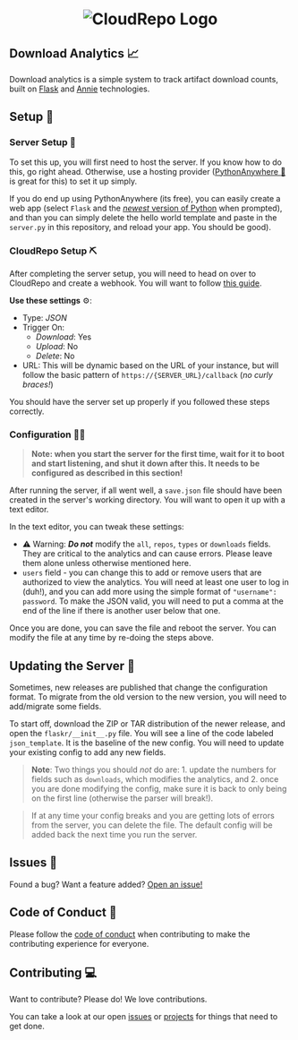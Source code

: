 <h1 align="center">
  <img src="https://cloudrepo.io/assets/img/logo/square/CloudRepo-Square-Brand-Blue.png" alt="CloudRepo Logo">
</h1>

## Download Analytics :chart_with_upwards_trend:

Download analytics is a simple system to track artifact download counts, built on [Flask](https://palletsprojects.com/p/flask/) and [Annie](https://github.com/annieapp/annie) technologies.

## Setup :wrench:

### Server Setup :hammer:

To set this up, you will first need to host the server. If you know how to do this, go right ahead.  Otherwise, use a hosting provider ([PythonAnywhere :link:](https://pythonanywhere.com) is great for this) to set it up simply.

If you do end up using PythonAnywhere (its free), you can easily create a web app (select `Flask` and the [*newest* version of Python](https://www.python.org/downloads/) when prompted), and than you can simply delete the hello world template and paste in the `server.py` in this repository, and reload your app. You should be good).

### CloudRepo Setup :pick:

After completing the server setup, you will need to head on over to CloudRepo and create a webhook.  You will want to follow [this guide](https://www.cloudrepo.io/docs/webhooks.html#creating-a-cloudrepo-webhook).

**Use these settings** :gear::

* Type: *JSON*
* Trigger On:
  * *Download*: Yes
  * *Upload*: No
  * *Delete*: No
* URL: This will be dynamic based on the URL of your instance, but will follow the basic pattern of `https://{SERVER_URL}/callback` (*no curly braces!*)

You should have the server set up properly if you followed these steps correctly.

### Configuration :woman_mechanic:

> **Note: when you start the server for the first time, wait for it to boot and start listening, and shut it down after this. It needs to be configured as described in this section!**

After running the server, if all went well, a `save.json` file should have been created in the server's working directory. You will want to open it up with a text editor.

In the text editor, you can tweak these settings:

* :warning: Warning: ***Do not*** modify the `all`, `repos`, `types` or `downloads` fields. They are critical to the analytics and can cause errors. Please leave them alone unless otherwise mentioned here.
* `users` field - you can change this to add or remove users that are authorized to view the analytics. You will need at least one user to log in (duh!), and you can add more using the simple format of `"username": password`. To make the JSON valid, you will need to put a comma at the end of the line if there is another user below that one.

Once you are done, you can save the file and reboot the server.
You can modify the file at any time by re-doing the steps above.

## Updating the Server :rocket:

Sometimes, new releases are published that change the configuration format. To migrate from the old version to the new version, you will need to add/migrate some fields.

To start off, download the ZIP or TAR distribution of the newer release, and open the `flaskr/__init__.py` file. You will see a line of the code labeled `json_template`. It is the baseline of the new config. You will need to update your existing config to add any new fields.

> **Note**: Two things you should *not* do are: 1. update the numbers for fields such as `downloads`, which modifies the analytics, and 2. once you are done modifying the config, make sure it is back to only being on the first line (otherwise the parser will break!).

> If at any time your config breaks and you are getting lots of errors from the server, you can delete the file. The default config will be added back the next time you run the server.

## Issues :rotating_light:

Found a bug? Want a feature added? [Open an issue!](https://github.com/CloudRepoOSS/download-analytics/issues)

## Code of Conduct :page_with_curl:

Please follow the [code of conduct](https://cloudrepooss.github.io/download-analytics/CODE_OF_CONDUCT) when contributing to make the contributing experience for everyone.

## Contributing :computer:

Want to contribute? Please do! We love contributions.

You can take a look at our open [issues](https://github.com/CloudRepoOSS/download-analytics/issues) or [projects](https://github.com/CloudRepoOSS/download-analytics/projects) for things that need to get done.
